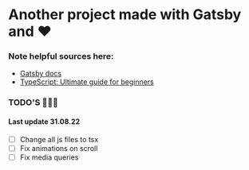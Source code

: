 # Another project made with Gatsby and :heart:

### Note helpful sources here:
- <a href='https://www.gatsbyjs.com/docs'>Gatsby docs</a> 
- <a href='https://dev.to/mteheran/typescript-ultimate-guide-for-beginners-1dlo'>TypeScript: Ultimate guide for beginners</a> 

### TODO'S 📝📝📝
#### Last update 31.08.22
- [ ] Change all js files to tsx 
- [ ] Fix animations on scroll 
- [ ] Fix media queries
